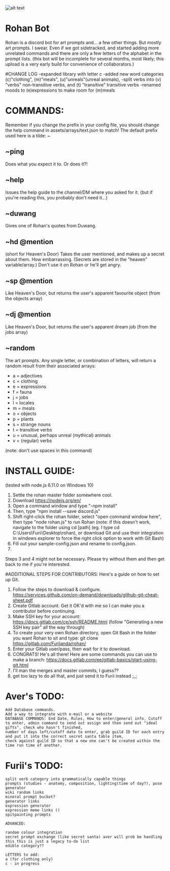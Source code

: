 ![alt text](https://i.imgur.com/DhFypuT.jpg "AHAHAHA")
# Rohan Bot
Rohan is a discord bot for art prompts and... a few other things. But mostly art prompts. I swear. Even if we got sidetracked, and started adding more unrelated commands and there are only a few letters of the alphabet in the prompt lists. (this bot will be incomplete for several months, most likely; this upload is a very early build for convenience of collaborators.)

#CHANGE LOG
-expanded library with letter c
-added new word categories (c)"clothing", (m)"meals", (u)"unreals"(unreal animals),
-split verbs into (v) "verbs" non-transitive verbs, and (t) "transitive" transitive verbs
-renamed moods to (e)expressions to make room for (m)meals

# COMMANDS:
Remember if you change the prefix in your config file, you should change the help command in assets/arrays/text.json to match! The default prefix used here is a tilde: ~
## ~ping
Does what you expect it to. Or does it?!
## ~help
Issues the help guide to the channel/DM where you asked for it. (but if you're reading this, you probably don't need it...)
## ~duwang
Gives one of Rohan's quotes from Duwang.
## ~hd @mention
(short for Heaven's Door) Takes the user mentioned, and makes up a secret about them. How embarrassing. (Secrets are stored in the "heaven" variable/array.) Don't use it on Rohan or he'll get angry.
## ~sp @mention
Like Heaven's Door, but returns the user's apparent favourite object (from the objects array)
## ~dj @mention
Like Heaven's Door, but returns the user's apparent dream job (from the jobs array)
## ~random
The art prompts. Any single letter, or combination of letters, will return a random result from their associated arrays:

- a = adjectives
- c = clothing
- e = expressions
- f = fauna
- j = jobs
- l = locales
- m = meals
- o = objects
- p = plants
- s = strange nouns
- t = transitive verbs
- u = unusual, perhaps unreal (mythical) animals
- v = (regular) verbs

(note: don't use spaces in this command)

# INSTALL GUIDE:
(tested with node.js 6.11.0 on Windows 10)
1. Settle the rohan master folder somewhere cool.
2. Download https://nodejs.org/en/
3. Open a command window and type "-npm install"
4. Then, type "npm install --save discord.js"
5. Shift right-click the rohan folder, select "open command window here", then type "node rohan.js" to run Rohan
(note: if this doesn't work, navigate to the folder using cd [path] (eg. I type cd C:\Users\Furii\Desktop\rohan), or download Git and use their integration in windows explorer to force the right click option to work with Git Bash)
6. Fill out your sample-config.json and rename to config.json.
7.

Steps 3 and 4 might not be necessary. Please try without them and then get back to me if you're interested.

#ADDITIONAL STEPS FOR CONTRIBUTORS:
Here's a guide on how to set up Git.
1. Follow the steps to download & configure. https://services.github.com/on-demand/downloads/github-git-cheat-sheet.pdf
2. Create Gitlab account. Get it OK'd with me so I can make you a contributor before continuing.
3. Make SSH key for your account: https://docs.gitlab.com/ce/ssh/README.html (follow "Generating a new SSH key pair" all the way through)
4. To create your very own Rohan directory, open Git Bash in the folder you want Rohan to sit and type:
git clone https://gitlab.com/Furiianda/rohan/
5. Enter your Gitlab user/pass, then wait for it to download.
6. CONGRATS! He's all there! Here are some commands you can use to make a branch: https://docs.gitlab.com/ee/gitlab-basics/start-using-git.html
7. I'll man the merges and master commits, I guess??
8. get too lazy to do all that, and just send it to Furii instead ;_;

# Aver's TODO:
```
Add Database commands.
Add a way to integrate with e-mail or a website
DATABASE COMMANDS: End Date, Rules, How to enter/general info, Cutoff to enter, admin command to send out assign and then send out "ideal gifts", check who hasn't finished,
number of days left/cutoff date to enter, grab guild ID for each entry and put it into the correct secret santa table item,
check against guild ID so that a new one can't be created within the time run time of another.
```
# Furii's TODO:
```
split verb category into grammatically capable things
prompts (studies - anatomy, composition, lighting(time of day?), pose generator
wiki random links
mineral prompt bucket?
generator links
expression generator
expression meme links ()
spitpainting prompts

ADVANCED:

random colour integration
secret prompt exchange (like secret santa) aver will prob be handling this this is just a legacy to-do list
edible category??

LETTERS to add:
a (for clothing only)
c - in progress
```
